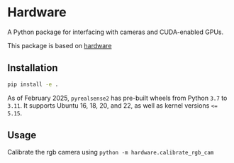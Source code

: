 # Hardware 
A Python package for interfacing with cameras and CUDA-enabled GPUs.

This package is based on [hardware](https://github.com/skumra/robotic-grasping/tree/master/hardware)

## Installation
```bash
pip install -e . 
```

As of February 2025, `pyrealsense2` has pre-built wheels from Python `3.7` to `3.11`. 
It supports Ubuntu 16, 18, 20, and 22, as well as kernel versions `<= 5.15`.

## Usage
Calibrate the rgb camera using `python -m hardware.calibrate_rgb_cam`